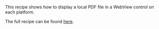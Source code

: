 This recipe shows how to display a local PDF file in a WebView control on each platform.

The full recipe can be found [here](http://developer.xamarin.com/recipes/cross-platform/xamarin-forms/controls/display-pdf/).
